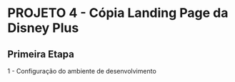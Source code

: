 # PROJETO 4 - Cópia Landing Page da Disney Plus  


## Primeira Etapa  
1 - Configuração do ambiente de desenvolvimento
